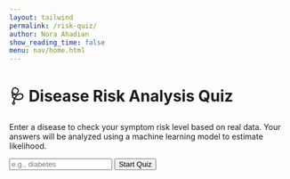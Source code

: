 ```yaml
---
layout: tailwind
permalink: /risk-quiz/
author: Nora Ahadian
show_reading_time: false
menu: nav/home.html
---
```


<style>
  form {
    max-width: 600px;
    margin: 0 auto;
  }

  #result {
    max-width: 600px;
    margin: 0 auto;
  }

  .question-block {
    padding: 12px;
    border: 1px solid #ddd;
    border-radius: 6px;
    background: #f9f9f9;
  }
</style>

# 🩺 Disease Risk Analysis Quiz

<p class="text-gray-700 mt-2 text-base">
  Enter a disease to check your symptom risk level based on real data. Your answers will be analyzed using a machine learning model to estimate likelihood.
</p>

<form id="disease-form" onsubmit="startQuiz(event)" class="mt-6 flex flex-col gap-2">
  <input type="text" id="disease" placeholder="e.g., diabetes" required
    class="p-2 border border-gray-300 rounded text-gray-900 text-base" />
  <button type="submit"
    class="p-2 bg-green-600 text-white rounded-md text-base hover:bg-green-700">Start Quiz</button>
</form>

<form id="symptom-form" style="display:none;" onsubmit="submitSymptoms(event)" class="flex flex-col gap-4 mt-6">
  <div id="symptom-questions" class="mt-4"></div>
  <button type="submit"
    class="p-2 bg-green-600 text-white rounded-md text-base hover:bg-green-700">Submit Answers</button>
</form>

<div id="result" class="mt-8 font-bold text-lg text-gray-900"></div>

<script>
  const BACKEND_URL = "http://127.0.0.1:8504";

  async function startQuiz(event) {
    event.preventDefault();
    const disease = document.getElementById("disease").value.trim();
    if (!disease) return;

    const res = await fetch(`${BACKEND_URL}/chatbot/get_symptoms?disease=${encodeURIComponent(disease)}`);
    if (!res.ok) {
      const text = await res.text();
      console.error("❌ Error fetching symptoms:", text);
      return;
    }

    const data = await res.json();
    const result = document.getElementById("result");

    if (!data.success) {
      result.textContent = "⚠️ Disease not found. Please try another.";
      return;
    }

    result.textContent = '';
    const questionsDiv = document.getElementById("symptom-questions");
    questionsDiv.innerHTML = '';

    data.symptoms.forEach(symptom => {
      const label = symptom.replace(/_/g, ' ');
      questionsDiv.innerHTML += `
        <div class="question-block">
          <label class="block font-medium">${label}</label>
          <div class="flex gap-4 mt-1">
            <label class="flex items-center gap-1">
              <input type="radio" name="${symptom}" value="1" required class="accent-green-600" /> Yes
            </label>
            <label class="flex items-center gap-1">
              <input type="radio" name="${symptom}" value="0" class="accent-green-600" /> No
            </label>
          </div>
        </div>
      `;
    });

    document.getElementById("symptom-form").style.display = "block";
  }

  async function submitSymptoms(event) {
    event.preventDefault();
    const form = document.getElementById("symptom-form");
    const formData = new FormData(form);
    const payload = {};
    formData.forEach((value, key) => {
      payload[key] = parseInt(value);
    });

    payload["target_disease"] = document.getElementById("disease").value.trim();

    const res = await fetch(`${BACKEND_URL}/chatbot/predict`, {
      method: "POST",
      headers: { "Content-Type": "application/json" },
      body: JSON.stringify(payload)
    });

    if (!res.ok) {
      const text = await res.text();
      console.error("❌ Error predicting:", text);
      return;
    }

    const data = await res.json();
    const result = document.getElementById("result");
    result.innerText = `📊 Likelihood of ${payload["target_disease"]}: ${data.risk.toFixed(2)}%`;

    if (data.risk > 50) {
      const warning = document.createElement('div');
      warning.className = 'text-red-700 font-bold mt-2';
      warning.textContent = "⚠️ High risk! Please consult a healthcare professional.";
      result.appendChild(warning);
    }
  }
</script>

